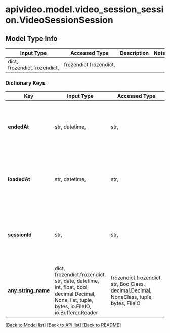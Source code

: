 # apivideo.model.video_session_session.VideoSessionSession

## Model Type Info
Input Type | Accessed Type | Description | Notes
------------ | ------------- | ------------- | -------------
dict, frozendict.frozendict,  | frozendict.frozendict,  |  | 

### Dictionary Keys
Key | Input Type | Accessed Type | Description | Notes
------------ | ------------- | ------------- | ------------- | -------------
**endedAt** | str, datetime,  | str,  | When the video session ended, presented in ISO-8601 format. | [optional] value must conform to RFC-3339 date-time
**loadedAt** | str, datetime,  | str,  | When the video session started, presented in ISO-8601 format. | [optional] value must conform to RFC-3339 date-time
**sessionId** | str,  | str,  | The unique identifier for the session that you can use to track what happens during it. | [optional] 
**any_string_name** | dict, frozendict.frozendict, str, date, datetime, int, float, bool, decimal.Decimal, None, list, tuple, bytes, io.FileIO, io.BufferedReader | frozendict.frozendict, str, BoolClass, decimal.Decimal, NoneClass, tuple, bytes, FileIO | any string name can be used but the value must be the correct type | [optional]

[[Back to Model list]](../../README.md#documentation-for-models) [[Back to API list]](../../README.md#documentation-for-api-endpoints) [[Back to README]](../../README.md)

